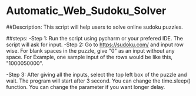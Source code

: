 # Automatic_Web_Sudoku_Solver

##Description: 
This script will help users to solve online sudoku puzzles. 

##steps:
-Step 1: 
Run the script using pycharm or your prefered IDE. The script will ask for input. 
-Step 2: 
Go to https://sudoku.com/  and input row wise. For blank spaces in the puzzle, give "0" as an input without any space. 
For Example, one sample input of the rows would be like this, "1000050000".

-Step 3: 
After giving all the inputs, select the top left box of the puzzle and wait. The program will start after 3 second. You can change the time.sleep() function. You can change the parameter if you want longer delay. 
